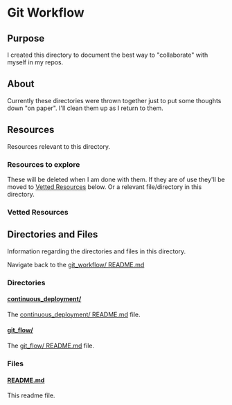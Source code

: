 # Git Workflow

## Purpose

<!-- The purpose of this directory is to [...]. -->

I created this directory to document the best way to "collaborate" with myself in my repos.

<!-- NOTE: See brainstorm in this https://github.com/JamieBort/Learning-Directory/issues/248 Issue. -->

## About

Currently these directories were thrown together just to put some thoughts down "on paper". I'll clean them up as I return to them.

<!-- This directory houses information about [name_of_the_directory_that_this_readme_file_is_in]. -->

<!-- [Some information about this directory.] -->

## Resources

Resources relevant to this directory.

### Resources to explore

These will be deleted when I am done with them. If they are of use they'll be moved to [Vetted Resources](#vetted-resources) below. Or a relevant file/directory in this directory.

### Vetted Resources

## Directories and Files

Information regarding the directories and files in this directory.

Navigate back to the [git_workflow/ README.md](../README.md)

### Directories

#### [continuous_deployment/](./git_flow/)

<!-- [About_this_directory.]

[More_info_about_this_directory.] -->

The [continuous_deployment/ README.md](./continuous_deployment/README.md) file.

#### [git_flow/](./git_flow/)

<!-- [About_this_directory.]

[More_info_about_this_directory.] -->

The [git_flow/ README.md](./git_flow/README.md) file.

### Files

<!-- #### [name_of_other_file_in_here.extension]()

[About_this_file.]

[More_info_about_this_file.] -->

#### [README.md](./README.md)

This readme file.

